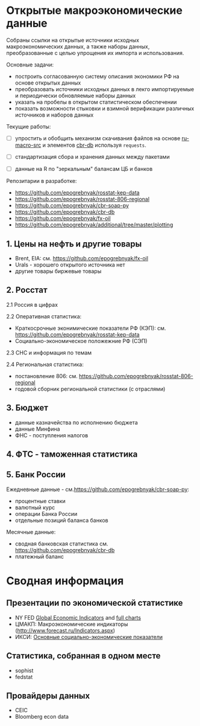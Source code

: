 # Открытые макроэкономические данные

Собраны ссылки на открытые источники исходных макроэкономических данных, а также наборы данных, преобразованные с целью упрощения их импорта и использования. 

Основные задачи:

- построить согласованную систему описания экономики РФ на основе открытых данных
- преобразовать источники исходных данных в лекго импортируемые и периодически обновляемые наборы данных 
- указать на пробелы в открытом статистическом обеспечении
- показать возможности стыковки и взимной верификации различных источников и наборов данных 

Текущие работы:
- [ ] упростить и обобщить механизм скачивания файлов на основе [ru-macro-src](https://github.com/epogrebnyak/ru-macro-src/tree/master/files) и элементов 
[cbr-db](https://github.com/epogrebnyak/cbr-db) используя ```requests```.

- [ ] стандартизация сбора и хранения данных между пакетами

- [ ] данные на R по "зеркальным" балансам ЦБ и банков


Репозитарии в разработке:

- <https://github.com/epogrebnyak/rosstat-kep-data>
- <https://github.com/epogrebnyak/rosstat-806-regional>
- <https://github.com/epogrebnyak/cbr-soap-py>
- <https://github.com/epogrebnyak/cbr-db>
- <https://github.com/epogrebnyak/fx-oil>
- <https://github.com/epogrebnyak/additional/tree/master/plotting>

## 1. Цены на нефть и другие товары 
 - Brent, EIA: см. <https://github.com/epogrebnyak/fx-oil>
 - Urals - хорошего открытого источника нет
 - другие товары биржевые товары

## 2. Росстат

2.1 Россия в цифрах 

2.2 Оперативная статистика:

 - Краткосрочные эконимические показатели РФ (КЭП): см. <https://github.com/epogrebnyak/rosstat-kep-data>
 - Социально-экономическое положежние РФ (СЭП)

2.3 СНС и информация по темам 
 
2.4 Региональная статистика:
 - постановление 806: см. <https://github.com/epogrebnyak/rosstat-806-regional>
 - годовой сборник региональной статистики (с отраслями)

## 3. Бюджет
- данные казначейства по исполнению бюджета
- данные Минфина
- ФНС - поступления налогов

## 4. ФTC - таможенная статистика

## 5. Банк России

Ежедневные данные - см.<https://github.com/epogrebnyak/cbr-soap-py>: 
- процентные ставки
- валютный курс
- операции Банка России 
- отдельные позиций баланса банков

Месячные данные:
- сводная банковская статистика см. <https://github.com/epogrebnyak/cbr-db>
- платежный баланс

# Сводная информация

## Презентации по экономической статистике
 - NY FED [Global Economic Indicators](https://www.newyorkfed.org/research/global_economy/globalindicators.html) and [full charts](https://www.newyorkfed.org/medialibrary/media/research/directors_charts/global_all.pdf)
 - ЦМАКП: Макроэкономические индикаторы (http://www.forecast.ru/Indicators.aspx)
 - ИКСИ: [Основные социально-экономические показатели](http://www.icss.ac.ru/macro/)

## Статистика, собранная в одном месте
 - sophist
 - fedstat
 
## Провайдеры данных
- CEIC
- Bloomberg econ data
